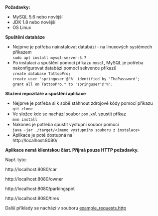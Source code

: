 **Požadavky:**  
*  MySQL 5.6 nebo novější  
*  JDK 1.8 nebo novější  
*  OS Linux

**Spuštění databáze**  
* Nejprve je potřeba nainstalovat databázi - na linuxových systémech příkazem   
`sudo apt install mysql-server-5.7`  
* Po instalaci a spuštění pomocí příkazu `mysql`, MySQL je potřeba nakonfigurovat databázi pomocí sekvence příkazů  
`create database TattooPro;`  
`create user 'springuser'@'%' identified by 'ThePassword';`  
`grant all on TattooPro.* to 'springuser'@'%';`  

**Stažení repozitáře a spuštění aplikace**  
*  Nejprve je potřeba si k sobě stáhnout zdrojové kódy pomocí příkazu  
`git clone`  
*  Ve složce kde se nachází soubor `pom.xml` spustit příkaz  
`mvn install`
*  Nakonec je potřeba spustit výstupní soubor pomocí  
`java -jar ./target/<Jmeno vystupniho souboru z instalace>`
* Aplikace je poté dostupná na\
http://localhost:8080/

**Aplikace nemá klientskou část. Příjmá pouze HTTP požadavky.**

Např. tyto:

http://localhost:8080/car

http://localhost:8080/owner

http://localhost:8080/parkingspot

http://localhost:8080/tires


Další příklady se nachází v souboru [example_requests.http](https://github.com/zunigjor/BI-TJV/blob/4e0e5cf5e91dd5c91249382933352ee1481f5d4b/example_requests.http)
